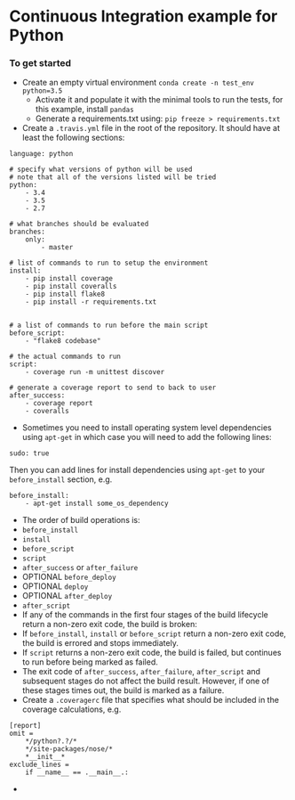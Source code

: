 # Continuous Integration example for Python


### To get started
* Create an empty virtual environment
`conda create -n test_env python=3.5`
  * Activate it and populate it with the minimal tools to run the tests, for this example, install `pandas`
  * Generate a requirements.txt using:
`pip freeze > requirements.txt`
* Create a `.travis.yml` file in the root of the repository.  It should have at least the following sections:
```
language: python

# specify what versions of python will be used
# note that all of the versions listed will be tried
python:
    - 3.4
    - 3.5
    - 2.7
    
# what branches should be evaluated
branches:
    only:
        - master

# list of commands to run to setup the environment
install:
    - pip install coverage
    - pip install coveralls
    - pip install flake8
    - pip install -r requirements.txt


# a list of commands to run before the main script
before_script:
    - "flake8 codebase"

# the actual commands to run
script:
    - coverage run -m unittest discover

# generate a coverage report to send to back to user
after_success:
    - coverage report
    - coveralls

```
* Sometimes you need to install operating system level dependencies using `apt-get` in which case you will need to add the following lines:
```
sudo: true
```
Then you can add lines for install dependencies using `apt-get` to your `before_install` section, e.g.
```
before_install:
    - apt-get install some_os_dependency
```
* The order of build operations is:
 * `before_install`
 * `install`
 * `before_script`
 * `script`
 * `after_success` or `after_failure`
 * OPTIONAL `before_deploy`
 * OPTIONAL `deploy`
 * OPTIONAL `after_deploy`
 * `after_script`
* If any of the commands in the first four stages of the build lifecycle return a non-zero exit code, the build is broken:
 * If `before_install`, `install` or `before_script` return a non-zero exit code, the build is errored and stops immediately.
 * If `script` returns a non-zero exit code, the build is failed, but continues to run before being marked as failed.
 * The exit code of `after_success`, `after_failure`, `after_script` and subsequent stages do not affect the build result. However, if one of these stages times out, the build is marked as a failure.
* Create a `.coveragerc` file that specifies what should be included in the coverage calculations, e.g.
```
[report]
omit =  
    */python?.?/*
    */site-packages/nose/*
    *__init__*
exclude_lines =
    if __name__ == .__main__.:
```
* 

